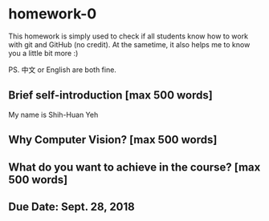 # homework-0
This homework is simply used to check if all students know how to work with git and GitHub (no credit).
At the sametime, it also helps me to know you a little bit more :)

PS. 中文 or English are both fine.

## Brief self-introduction [max 500 words]
   My name is Shih-Huan Yeh
## Why Computer Vision? [max 500 words]

## What do you want to achieve in the course? [max 500 words]

## Due Date: Sept. 28, 2018
